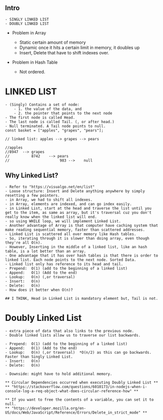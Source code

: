 ## Intro

    - SINGLY LINKED LIST
    - DOUBLY LINKED LIST

- Problem in Array

  - Static certain amount of memory
  - Dynamic once it hits a certain limit in memory, it doubles up
  - Insert, Delete that have to shift indexes over.

- Problem in Hash Table
  - Not ordered.

# LINKED LIST

    - (Singly) Contains a set of node:
        - 1. the value of the data, and
        - 2. the pointer that points to the next node
    - The first node is called Head.
    - The last node is called Tail. (, or after head.)
    - Null terminated. A Tail node points to null.
    const basket = ["apples", "grapes", "pears"];

    // linked list: apples --> grapes --> pears

    //apples
    //8947  --> grapes
    //          8742    --> pears
    //                       983 -->    null

## Why Linked List?

    - Refer to "https://visualgo.net/en/list"
    - Loose structure: Insert and Delete anything anywhere by simply resetting a few pointers.
    - in Array, we had to shift all indexes.
    - in Array, elements are indexed, and can go index easily.
    - in Linked List, start at the head and traverse the list until you get to the item, as same as array, but it's traversal cuz you don't really know when the linked list will end.
    - so using WHILE loop, we will implement Linked List.
    - Another advantage of Array is that computer have caching system that make reading sequential memory, faster than scattered addresses.
    - Linked List is scattered all over memory like Hash tables.
    - So, iterating through it is slower than doing array, even though they're all O(n).
    - However, Inserting in the middle of a linked list, like an hash table, is a lot better than an array.
    - One advantage that it has over hash tables is that there is order to linked list. Each node points to the next node. Sorted Data.
    - Linked list only has reference to its head and tail.
    - Prepend:  O(1) (add to the beginning of a linked list)
    - Append:   O(1) (Add to the end)
    - Lookup:   O(n) (,or traversal)
    - Insert:   O(n)
    - Delete:   O(n)
    - How does it better when O(n)?

    ## I THINK, Head in Linked List is mandatory element but, Tail is not.

# Doubly Linked List

    - extra piece of data that also links to the previous node.
    - Double linked lists allow us to traverse our list backwards.

    - Prepend:  O(1) (add to the beginning of a linked list)
    - Append:   O(1) (Add to the end)
    - Lookup:   O(n) (,or traversal)  *O(n/2) as this can go backwards. Faster than Singly Linked List.
    - Insert:   O(n)
    - Delete:   O(n)

    - Downside: might have to hold additional memory.

    ** Circular Dependencies occurred when executing Doubly Linked List **
    ** "https://stackoverflow.com/questions/6010173/in-nodejs-when-i-console-log-a-req-object-what-does-circular-reference-how" **

    ** If you want to free the contents of a variable, you can set it to null.
    ** "https://developer.mozilla.org/en-US/docs/Web/JavaScript/Reference/Errors/Delete_in_strict_mode" **
